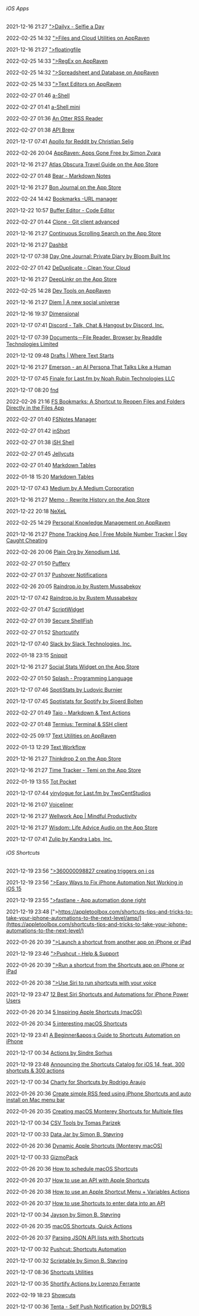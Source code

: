 ######  iOS Apps

2021-12-16 21:27 [&quot;&gt;Dailyx - Selfie a Day](https://dailyx.app/?ref=producthunt)

2022-02-25 14:32 [&quot;&gt;Files and Cloud Utilities on AppRaven](https://appraven.net/collection.php?listId=62191feda0d90374a64bf260)

2021-12-16 21:27 [&quot;&gt;floatingfile](https://floatingfile.space/?ref=producthunt)

2022-02-25 14:33 [&quot;&gt;RegEx on AppRaven](https://appraven.net/collection.php?listId=62191d8ea0d90374a64bf255)

2022-02-25 14:32 [&quot;&gt;Spreadsheet and Database on AppRaven](https://appraven.net/collection.php?listId=62191f5ba0d90374a64bf25d)

2022-02-25 14:33 [&quot;&gt;Text Editors on AppRaven](https://appraven.net/collection.php?listId=62191b2ea0d90374a64bf252)

2022-02-27 01:46 [‎a-Shell](https://apps.apple.com/us/app/a-shell/id1473805438)

2022-02-27 01:41 [‎a-Shell mini](https://apps.apple.com/us/app/a-shell-mini/id1543537943)

2022-02-27 01:36 [‎An Otter RSS Reader](https://apps.apple.com/us/app/an-otter-rss-reader/id1529696614)

2022-02-27 01:38 [‎API Brew](https://apps.apple.com/us/app/api-brew/id1586236862)

2021-12-17 07:41 [Apollo for Reddit by Christian Selig](https://apps.apple.com/us/app/apollo-for-reddit/id979274575)

2022-02-26 20:04 [AppRaven: Apps Gone Free by Simon Zvara](https://apps.apple.com/us/app/appraven-apps-gone-free/id1490607195)

2021-12-16 21:27 [Atlas Obscura Travel Guide on the App Store](https://apps.apple.com/app/apple-store/id1563250221)

2022-02-27 01:48 [‎Bear - Markdown Notes](https://apps.apple.com/us/app/bear-markdown-notes/id1016366447)

2021-12-16 21:27 [Bon Journal on the App Store](https://apps.apple.com/app/id1476054035)

2022-02-24 14:42 [‎Bookmarks -URL manager](https://apps.apple.com/us/app/bookmarks-url-manager/id1590304377)

2021-12-22 10:57 [‎Buffer Editor - Code Editor](https://apps.apple.com/us/app/buffer-editor-code-editor/id502633252)

2022-02-27 01:44 [‎Clone - Git client advanced](https://apps.apple.com/us/app/clone-git-client-advanced/id1037881290)

2021-12-16 21:27 [Continuous Scrolling Search on the App Store](https://apps.apple.com/us/app/infinity-search-foi/id1592066923)

2021-12-16 21:27 [Dashbit](https://dashbit.app/?ref=producthunt)

2021-12-17 07:38 [Day One Journal: Private Diary by Bloom Built Inc](https://apps.apple.com/us/app/day-one-journal-private-diary/id1044867788)

2022-02-27 01:42 [‎DeDuplicate - Clean Your Cloud](https://apps.apple.com/us/app/deduplicate-clean-your-cloud/id1595129686)

2021-12-16 21:27 [DeepLinkr on the App Store](https://apps.apple.com/us/app/deeplinkr/id1586244217)

2022-02-25 14:28 [Dev Tools on AppRaven](https://appraven.net/collection.php?listId=62181ef9a0d90374a64bf114&page=0)

2021-12-16 21:27 [Diem | A new social universe](https://www.askdiem.com/?ref=producthunt)

2021-12-16 19:37 [Dimensional](https://www.dimensional.me/?ref=producthunt)

2021-12-17 07:41 [Discord - Talk, Chat &amp; Hangout by Discord, Inc.](https://apps.apple.com/us/app/discord-talk-chat-hangout/id985746746)

2021-12-17 07:39 [Documents－File Reader. Browser by Readdle Technologies Limited](https://apps.apple.com/us/app/documents-file-reader-browser/id364901807)

2021-12-12 09:48 [Drafts | Where Text Starts](https://getdrafts.com/)

2021-12-16 21:27 [Emerson - an AI Persona That Talks Like a Human](https://www.quickchat.ai/emerson?ref=producthunt)

2021-12-17 07:45 [Finale for Last.fm by Noah Rubin Technologies LLC](https://www.last.fm/)

2021-12-17 08:20 [fnd](https://fnd.io/#/us/charts/iphone/new/all)

2022-02-26 21:16 [FS Bookmarks: A Shortcut to Reopen Files and Folders Directly in the Files App](https://www.macstories.net/ios/fs-bookmarks-a-shortcut-to-reopen-files-and-folders-directly-in-the-files-app/)

2022-02-27 01:40 [‎FSNotes Manager](https://apps.apple.com/us/app/fsnotes-manager/id1346501102)

2022-02-27 01:42 [‎inShort](https://apps.apple.com/us/app/inshort/id423213182)

2022-02-27 01:38 [‎iSH Shell](https://apps.apple.com/us/app/ish-shell/id1436902243)

2022-02-27 01:45 [‎Jellycuts](https://apps.apple.com/us/app/jellycuts/id1522625245)

2022-02-27 01:40 [‎Markdown Tables](https://apps.apple.com/us/app/markdown-tables/id1476068521)

2022-01-18 15:20 [Markdown Tables](https://markdowntables.app/)

2021-12-17 07:43 [Medium by A Medium Corporation](https://apps.apple.com/us/app/medium/id828256236)

2021-12-16 21:27 [Memo - Rewrite History on the App Store](https://apps.apple.com/app/id1585490424)

2021-12-22 20:18 [‎NeXeL](https://apps.apple.com/us/app/nexel/id1526317123)

2022-02-25 14:29 [Personal Knowledge Management on AppRaven](https://appraven.net/collection.php?listId=62185021a0d90374a64bf13c)

2021-12-16 21:27 [Phone Tracking App | Free Mobile Number Tracker | Spy Caught Cheating](https://www.spouseware.net/?ref=producthunt)

2022-02-26 20:06 [Plain Org by Xenodium Ltd.](https://apps.apple.com/us/app/plain-org/id1578965002)

2022-02-27 01:50 [‎Puffery](https://apps.apple.com/us/app/puffery/id1508776889)

2022-02-27 01:37 [‎Pushover Notifications](https://apps.apple.com/us/app/pushover-notifications/id506088175)

2022-02-26 20:05 [Raindrop.io by Rustem Mussabekov](https://apps.apple.com/us/app/raindrop-io/id1021913807)

2021-12-17 07:42 [Raindrop.io by Rustem Mussabekov](https://raindrop.io/)

2022-02-27 01:47 [‎ScriptWidget](https://apps.apple.com/us/app/scriptwidget/id1555600758)

2022-02-27 01:39 [‎Secure ShellFish](https://apps.apple.com/us/app/secure-shellfish/id1336634154)

2022-02-27 01:52 [‎Shortcutify](https://apps.apple.com/us/app/shortcutify/id1477222244)

2021-12-17 07:40 [Slack by Slack Technologies, Inc.](https://apps.apple.com/us/app/slack/id618783545)

2022-01-18 23:15 [‎Snippit](https://apps.apple.com/us/app/snippit/id1465481124)

2021-12-16 21:27 [Social Stats Widget on the App Store](https://apps.apple.com/us/app/social-stats-widget/id1533776006)

2022-02-27 01:50 [‎Splash - Programming Language](https://apps.apple.com/us/app/splash-programming-language/id1455793030)

2021-12-17 07:46 [SpotiStats by Ludovic Burnier](https://apps.apple.com/us/app/spotistats/id1506881892)

2021-12-17 07:45 [Spotistats for Spotify by Sjoerd Bolten](https://apps.apple.com/us/app/spotistats-for-spotify/id1526912392)

2022-02-27 01:49 [‎Taio - Markdown &amp; Text Actions](https://apps.apple.com/us/app/taio-markdown-text-actions/id1527036273)

2022-02-27 01:48 [‎Termius: Terminal &amp; SSH client](https://apps.apple.com/us/app/termius-terminal-ssh-client/id549039908)

2022-02-25 09:17 [Text Utilities on AppRaven](https://appraven.net/collection.php?listId=621826e8a0d90374a64bf11f)

2022-01-13 12:29 [‎Text Workflow](https://apps.apple.com/us/app/text-workflow/id1600520682?mt=12)

2021-12-16 21:27 [Thinkdrop 2 on the App Store](https://apps.apple.com/app/thinkdrop-2/id1584511088)

2021-12-16 21:27 [Time Tracker - Temi on the App Store](https://apps.apple.com/us/app/temi-personal-time-tracker/id1585205314)

2022-01-19 13:55 [‎Tot Pocket](https://apps.apple.com/us/app/tot-pocket/id1498235191)

2021-12-17 07:44 [vinylogue for Last.fm by TwoCentStudios](https://apps.apple.com/us/app/vinylogue-for-last-fm/id617471119)

2021-12-16 21:07 [Voiceliner](https://a9.io/voiceliner/?ref=producthunt)

2021-12-16 21:27 [Wellwork App | Mindful Productivity](https://www.wellworkapp.com/?ref=producthunt)

2021-12-16 21:27 [Wisdom: Life Advice Audio on the App Store](https://apps.apple.com/us/app/wisdom-audio-community/id1576484544)

2021-12-17 07:41 [Zulip by Kandra Labs, Inc.](https://apps.apple.com/us/app/zulip/id1203036395)

######  iOS Shortcuts

2021-12-19 23:56 [&quot;&gt;360000098827 creating triggers on i os](https://support.idevicesinc.com/hc/en-us/articles/360000098827-Creating-Triggers-On-iOS)

2021-12-19 23:56 [&quot;&gt;Easy Ways to Fix iPhone Automation Not Working in iOS 15](https://itoolab.com/fix/iphone-automation-not-working/)

2021-12-19 23:55 [&quot;&gt;fastlane - App automation done right](https://fastlane.tools/)

2021-12-19 23:48 [&quot;&gt;https://appletoolbox.com/shortcuts-tips-and-tricks-to-take-your-iphone-automations-to-the-next-level/amp/](https://appletoolbox.com/shortcuts-tips-and-tricks-to-take-your-iphone-automations-to-the-next-level/)

2022-01-26 20:39 [&quot;&gt;Launch a shortcut from another app on iPhone or iPad](https://support.apple.com/en-au/guide/shortcuts/apd163eb9f95/5.0/ios/15.0)

2021-12-19 23:46 [&quot;&gt;Pushcut - Help &amp; Support](https://www.pushcut.io/support.html)

2022-01-26 20:39 [&quot;&gt;Run a shortcut from the Shortcuts app on iPhone or iPad](https://support.apple.com/en-au/guide/shortcuts/apd5ba077760/ios)

2022-01-26 20:38 [&quot;&gt;Use Siri to run shortcuts with your voice](https://support.apple.com/en-au/guide/shortcuts/apd07c25bb38/5.0/ios/15.0)

2021-12-19 23:47 [12 Best Siri Shortcuts and Automations for iPhone Power Users](https://beebom.com/best-siri-shortcuts-automations/)

2022-01-26 20:34 [5 Inspiring Apple Shortcuts (macOS)](https://medium.com/@richardmoult75/5-more-interesting-mac-shortcuts-to-learn-from-e63c4566e16d)

2022-01-26 20:34 [5 interesting macOS Shortcuts](https://medium.com/@richardmoult75/5-interesting-macos-shortcuts-24f98854ee2c)

2021-12-19 23:41 [A Beginner&amp;apos;s Guide to Shortcuts Automation on iPhone](https://www.makeuseof.com/beginners-guide-shortcuts-automation-iphone/)

2021-12-17 00:34 [Actions by Sindre Sorhus](https://apps.apple.com/us/app/actions/id1586435171)

2021-12-19 23:48 [Announcing the Shortcuts Catalog for iOS 14, feat. 300 shortcuts &amp; 300 actions](https://matthewcassinelli.com/shortcuts-catalog-ios-14/)

2021-12-17 00:34 [Charty for Shortcuts by Rodrigo Araujo](https://apps.apple.com/us/app/charty-for-shortcuts/id1494386093)

2022-01-26 20:36 [Create simple RSS feed using iPhone Shortcuts and auto install on Mac menu bar](https://medium.com/@richardmoult75/create-simple-rss-viewer-using-iphone-shortcuts-and-auto-install-on-mac-menu-bar-4447a0444682)

2022-01-26 20:35 [Creating macOS Monterey Shortcuts for Multiple files](https://medium.com/@richardmoult75/creating-macos-monterey-shortcuts-for-multiple-files-9ead8f371bf4)

2021-12-17 00:34 [CSV Tools by Tomas Parizek](https://apps.apple.com/us/app/csv-tools/id1521133371)

2021-12-17 00:33 [Data Jar by Simon B. Støvring](https://apps.apple.com/us/app/data-jar/id1453273600)

2022-01-26 20:36 [Dynamic Apple Shortcuts (Monterey macOS)](https://medium.com/@richardmoult75/setting-up-a-shortcut-monterey-macos-8da87d408215)

2021-12-17 00:33 [‎GizmoPack](https://apps.apple.com/us/app/gizmopack/id1505218567)

2022-01-26 20:36 [How to schedule macOS Shortcuts](https://medium.com/@richardmoult75/how-to-schedule-macos-shortcuts-96774f6972ac)

2022-01-26 20:37 [How to use an API with Apple Shortcuts](https://medium.com/@richardmoult75/how-to-use-an-api-with-apple-shortcuts-ce116e37fcfd)

2022-01-26 20:38 [How to use an Apple Shortcut Menu + Variables Actions](https://medium.com/@richardmoult75/how-to-use-an-apple-shortcut-menu-variables-actions-3349676e183a)

2022-01-26 20:37 [How to use Shortcuts to enter data into an API](https://medium.com/@richardmoult75/how-to-use-shortcuts-to-enter-data-into-api-6983db92852b)

2021-12-17 00:34 [Jayson by Simon B. Støvring](https://apps.apple.com/us/app/jayson/id1447750768)

2022-01-26 20:35 [macOS Shortcuts, Quick Actions](https://medium.com/@richardmoult75/macos-shortcuts-easy-access-ff9f919e9343)

2022-01-26 20:37 [Parsing JSON API lists with Shortcuts](https://medium.com/@richardmoult75/parsing-json-api-lists-with-shortcuts-20df08aedf09)

2021-12-17 00:32 [‎Pushcut: Shortcuts Automation](https://apps.apple.com/us/app/pushcut-shortcuts-automation/id1450936447)

2021-12-17 00:32 [Scriptable by Simon B. Støvring](https://apps.apple.com/us/app/scriptable/id1405459188)

2021-12-17 08:36 [‎Shortcuts Utilities](https://apps.apple.com/us/app/shortcuts-utilities/id1475283333)

2021-12-17 00:35 [Shortify Actions by Lorenzo Ferrante](https://apps.apple.com/us/app/shortify-actions/id1448864001)

2022-02-19 18:23 [Showcuts](https://showcuts.app/share/view)

2021-12-17 00:36 [Tenta - Self Push Notification by DOYBLS](https://apps.apple.com/us/app/tenta-self-push-notification/id1553532645)



